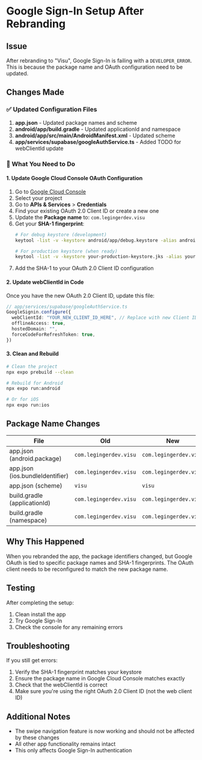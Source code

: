 # Google Sign-In Setup After Rebranding

## Issue
After rebranding to "Visu", Google Sign-In is failing with a `DEVELOPER_ERROR`. This is because the package name and OAuth configuration need to be updated.

## Changes Made

### ✅ Updated Configuration Files
1. **app.json** - Updated package names and scheme
2. **android/app/build.gradle** - Updated applicationId and namespace
3. **android/app/src/main/AndroidManifest.xml** - Updated scheme
4. **app/services/supabase/googleAuthService.ts** - Added TODO for webClientId update

### 🔧 What You Need to Do

#### 1. Update Google Cloud Console OAuth Configuration

1. Go to [Google Cloud Console](https://console.cloud.google.com/)
2. Select your project
3. Go to **APIs & Services** > **Credentials**
4. Find your existing OAuth 2.0 Client ID or create a new one
5. Update the **Package name** to: `com.legingerdev.visu`
6. Get your **SHA-1 fingerprint**:
   ```bash
   # For debug keystore (development)
   keytool -list -v -keystore android/app/debug.keystore -alias androiddebugkey -storepass android -keypass android
   
   # For production keystore (when ready)
   keytool -list -v -keystore your-production-keystore.jks -alias your-key-alias
   ```
7. Add the SHA-1 to your OAuth 2.0 Client ID configuration

#### 2. Update webClientId in Code

Once you have the new OAuth 2.0 Client ID, update this file:
```typescript
// app/services/supabase/googleAuthService.ts
GoogleSignin.configure({
  webClientId: "YOUR_NEW_CLIENT_ID_HERE", // Replace with new Client ID
  offlineAccess: true,
  hostedDomain: "",
  forceCodeForRefreshToken: true,
})
```

#### 3. Clean and Rebuild

```bash
# Clean the project
npx expo prebuild --clean

# Rebuild for Android
npx expo run:android

# Or for iOS
npx expo run:ios
```

## Package Name Changes

| File | Old | New |
|------|-----|-----|
| app.json (android.package) | `com.legingerdev.visu` | `com.legingerdev.visu` |
| app.json (ios.bundleIdentifier) | `com.legingerdev.visu` | `com.legingerdev.visu` |
| app.json (scheme) | `visu` | `visu` |
| build.gradle (applicationId) | `com.legingerdev.visu` | `com.legingerdev.visu` |
| build.gradle (namespace) | `com.legingerdev.visu` | `com.legingerdev.visu` |

## Why This Happened

When you rebranded the app, the package identifiers changed, but Google OAuth is tied to specific package names and SHA-1 fingerprints. The OAuth client needs to be reconfigured to match the new package name.

## Testing

After completing the setup:
1. Clean install the app
2. Try Google Sign-In
3. Check the console for any remaining errors

## Troubleshooting

If you still get errors:
1. Verify the SHA-1 fingerprint matches your keystore
2. Ensure the package name in Google Cloud Console matches exactly
3. Check that the webClientId is correct
4. Make sure you're using the right OAuth 2.0 Client ID (not the web client ID)

## Additional Notes

- The swipe navigation feature is now working and should not be affected by these changes
- All other app functionality remains intact
- This only affects Google Sign-In authentication 